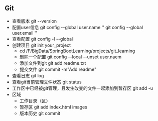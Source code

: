 ## Git
- 查看版本 git --version
- 配置user信息 git config --global user.name '' git config --global user.email ''
- 查看配置 git config -l --global
- 创建项目 git init your_project
    - cd /F/BigData/SpringBootLearning/projects/git_learning
    - 删除一个配置 git config --local --unset user.naem 
    - 添加文件到git git add readme.txt
    - 提交文件 git commit -m"Add readme"
- 查看日志 git log
- 查看git当前管理文件状态 git status
- 工作区中已经被git管理，且发生改变的文件一起添加到暂存区 git add -u
- 区域
    - 工作目录（区）
    - 暂存区 git add index.html images
    - 版本历史 git commit